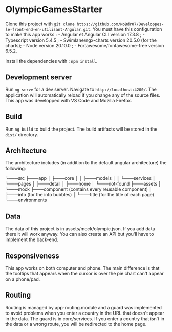 # OlympicGamesStarter
Clone this project with `git clone https://github.com/NoBdr07/Developpez-le-front-end-en-utilisant-Angular.git`.
You must have this configuration to make this app works : 
    - Angular et Angular CLI version 17.3.8 ;
    - Typescript version 5.4.5 ;
    - Swimlane/ngx-charts version 20.5.0 (for the charts);
    - Node version 20.10.0 ;
    - Fortawesome/fontawesome-free version 6.5.2.

Install the dependencies with : `npm install`.

## Development server

Run `ng serve` for a dev server. Navigate to `http://localhost:4200/`. The application will automatically reload if you change any of the source files.
This app was developped with VS Code and Mozilla Firefox.

## Build

Run `ng build` to build the project. The build artifacts will be stored in the `dist/` directory.

## Architecture

The architecture includes (in addition to the default angular architecture) the following:

└───src
    ├───app
    │   ├───core
    │   │   ├───models
    │   │   └───services
    │   └───pages
    │       ├───detail
    │       ├───home
    │       └───not-found
    ├───assets
    │   └───mock
    ├───component (contains every reusable component)
    │   ├───info (for the info bubbles)
    │   └───title (for the title of each page)
    └───environments

## Data

The data of this project is in assets/mock/olympic.json. If you add data there it will work anyway.
You can also create an API but you'll have to implement the back-end.

## Responsiveness

This app works on both computer and phone. 
The main difference is that the tooltips that appears when the cursor is over the pie chart can't appear on a phone/pad. 

## Routing

Routing is managed by app-routing.module and a guard was implemented to avoid problems when you enter a country in the URL that doesn't appear in the data. The guard is in core/services.
If you enter a country that isn't in the data or a wrong route, you will be redirected to the home page.

